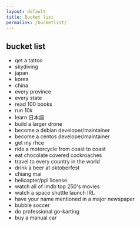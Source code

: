 ```yaml
---
layout: default
title: Bucket list
permalink: /bucketlist/
---
```


## bucket list

* qet a tattoo
* skydiving
* japan
* korea
* china
* every province
* every state
* read 100 books
* run 10k
* learn 日本語
* build a larger drone
* become a debian developer/maintainer
* become a centos developer/maintainer
* get my rhce
* ride a motorcycle from coast to coast
* eat chocolate covered cockroaches
* travel to every country in the world
* drink a beer at oktoberfest
* chiang mai
* helicopter/ppl license
* watch all of imdb top 250's movies
* watch a space shuttle launch IRL
* have your name mentioned in a major newspaper
* bubble soccer
* do professional go-karting
* buy a manual car
